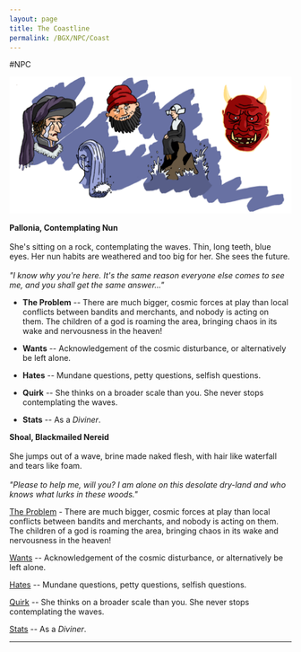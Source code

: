```yaml
---
layout: page
title: The Coastline
permalink: /BGX/NPC/Coast
---
```


#NPC

<img src="/images/NPC_Coast.png" alt="Coast NPC">

<span class="NPC"> **Pallonia, Contemplating Nun**<br><br>She's sitting on a rock, contemplating the waves. Thin, long teeth, blue eyes. Her nun habits are weathered and too big for her. She sees the future.<br><br>*"I know why you're here. It's the same reason everyone else comes to see me, and you shall get the same answer..."*</span>

- **The Problem** -- There are much bigger, cosmic forces at play than local conflicts between bandits and merchants, and nobody is acting on them. The children of a god is roaming the area, bringing chaos in its wake and nervousness in the heaven!

- **Wants** -- Acknowledgement of the cosmic disturbance, or alternatively be left alone.

- **Hates** -- Mundane questions, petty questions, selfish questions.

- **Quirk** -- She thinks on a broader scale than you. She never stops contemplating the waves.

- **Stats** -- As a *Diviner*.

<span class="NPC"> **Shoal, Blackmailed Nereid**<br><br>She jumps out of a wave, brine made naked flesh, with hair like waterfall and tears like foam.<br><br>*"Please to help me, will you? I am alone on this desolate dry-land and who knows what lurks in these woods."*</span>

<span class="alchemy"> 

<ins>The Problem</ins> - There are much bigger, cosmic forces at play than local conflicts between bandits and merchants, and nobody is acting on them. The children of a god is roaming the area, bringing chaos in its wake and nervousness in the heaven!

<ins>Wants</ins> -- Acknowledgement of the cosmic disturbance, or alternatively be left alone.

<ins>Hates</ins> -- Mundane questions, petty questions, selfish questions.

<ins>Quirk</ins> -- She thinks on a broader scale than you. She never stops contemplating the waves.

<ins>Stats</ins> -- As a *Diviner*.

---

